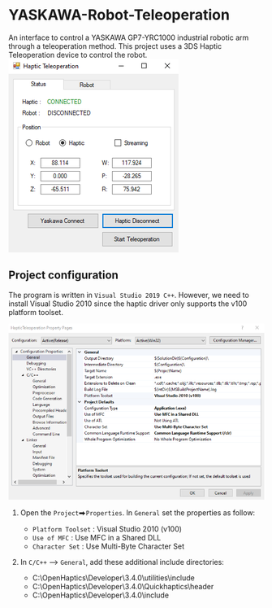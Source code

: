 # YASKAWA-Robot-Teleoperation

An interface to control a YASKAWA GP7-YRC1000 industrial robotic arm through a teleoperation method. This project uses a 3DS Haptic Teleoperation device to control the robot. 
![Config](images/ui_interface.PNG)

## Project configuration

The program is written in `Visual Studio 2019 C++`. However, we need to install Visual Studio 2010 since the haptic driver only supports the v100 platform toolset. 

![Config](images/Config.PNG)

1. Open the `Project`⮕`Properties`. In `General` set the properties as follow:
   * `Platform Toolset` : Visual Studio 2010 (v100)
   * `Use of MFC` : Use MFC in a Shared DLL
   * `Character Set` : Use Multi-Byte Character Set


2. In `C/C++` --> `General`, add these additional include directories:
   * C:\OpenHaptics\Developer\3.4.0\utilities\include
   * C:\OpenHaptics\Developer\3.4.0\Quickhaptics\header
   * C:\OpenHaptics\Developer\3.4.0\include
   
   
